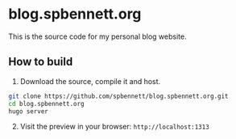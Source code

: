 # blog.spbennett.org
This is the source code for my personal blog website.

## How to build

1. Download the source, compile it and host.
```sh
git clone https://github.com/spbennett/blog.spbennett.org.git
cd blog.spbennett.org
hugo server
```

2. Visit the preview in your browser: `http://localhost:1313`
